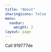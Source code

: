 ```yaml
---
title: "About"
sharingicons: false
menu:
  navbar:
    weight: 2
layout: page
---
```


Call 919777de
